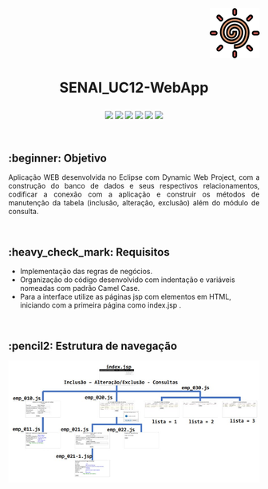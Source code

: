 
<div align="right"><img src="https://github.com/lipollis/Imagens-Git/blob/main/sun.png" /></div>

<h1 align="center"> SENAI_UC12-WebApp </h1>
<h2 align="center">  </h2>


  
<div align="center">
  <img src="https://img.shields.io/badge/Eclipse-2C2255?style=for-the-badge&logo=eclipse&logoColor=white"/>
  <img src="https://cdn.jsdelivr.net/gh/devicons/devicon/icons/spring/spring-original-wordmark.svg" width="70px" />
  <img src="https://cdn.jsdelivr.net/gh/devicons/devicon/icons/mysql/mysql-original-wordmark.svg" width="70px" />
  <img src="https://cdn.jsdelivr.net/gh/devicons/devicon/icons/html5/html5-plain-wordmark.svg" width="70px" />
  <img src="https://cdn.jsdelivr.net/gh/devicons/devicon/icons/css3/css3-plain-wordmark.svg" width="70px" />
  <img src="https://cdn.jsdelivr.net/gh/devicons/devicon/icons/bootstrap/bootstrap-plain-wordmark.svg" width="70px" />
  <br>
  <br>
</div>

<br>
<h2>:beginner: Objetivo</h2>

<div align="left">
  <p align="justify">
  Aplicação WEB desenvolvida no Eclipse com Dynamic Web Project, com a construção do banco de dados e seus respectivos relacionamentos, codificar a conexão com a aplicação e construir os métodos de manutenção da tabela (inclusão, alteração, exclusão) além do módulo de consulta.
  
  </p>
</div>

<br>
<h2>:heavy_check_mark: Requisitos </h2>

<div align="left">
      <ul>
        <li> Implementação das regras de negócios.</li>
        <li> Organização do código desenvolvido com indentação e variáveis nomeadas com padrão Camel Case.</li>
        <li> Para a interface utilize as páginas jsp com elementos em HTML, iniciando com a primeira página como index.jsp . </li>
      </ul>
</div>

<br>
<h2>:pencil2: Estrutura de navegação </h2>

<img src="https://github.com/lipollis/SENAI_UC12-WebApp/blob/main/Mapa%20de%20navega%C3%A7%C3%A3o.jpg" />
